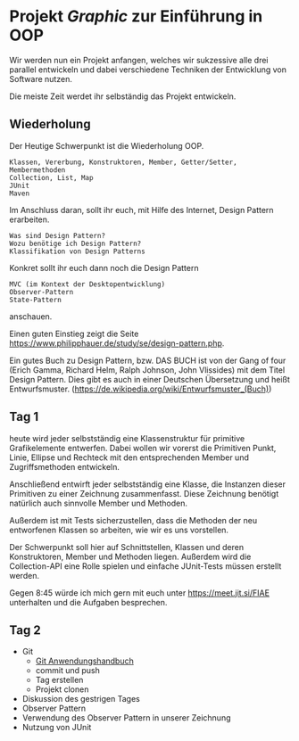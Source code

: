 # Projekt _**Graphic**_ zur Einführung in OOP

Wir werden nun ein Projekt anfangen, welches wir sukzessive alle drei parallel entwickeln und dabei verschiedene Techniken der Entwicklung von Software nutzen.

Die meiste Zeit werdet ihr selbständig das Projekt entwickeln.

## Wiederholung

Der Heutige Schwerpunkt ist die Wiederholung OOP.

    Klassen, Vererbung, Konstruktoren, Member, Getter/Setter, Membermethoden
    Collection, List, Map
    JUnit
    Maven

Im Anschluss daran, sollt ihr euch, mit Hilfe des Internet, Design Pattern erarbeiten.

    Was sind Design Pattern?
    Wozu benötige ich Design Pattern?
    Klassifikation von Design Patterns

Konkret sollt ihr euch dann noch die Design Pattern

    MVC (im Kontext der Desktopentwicklung)
    Observer-Pattern
    State-Pattern

anschauen.

Einen guten Einstieg zeigt die Seite https://www.philipphauer.de/study/se/design-pattern.php.

Ein gutes Buch zu Design Pattern, bzw. DAS BUCH ist von der Gang of four (Erich Gamma, Richard Helm, Ralph Johnson, John Vlissides) mit dem Titel Design Pattern. Dies gibt es auch in einer Deutschen Übersetzung und heißt Entwurfsmuster. (https://de.wikipedia.org/wiki/Entwurfsmuster_(Buch))

## Tag 1

heute wird jeder selbstständig eine Klassenstruktur für primitive Grafikelemente entwerfen. Dabei wollen wir vorerst die Primitiven Punkt, Linie, Ellipse und Rechteck mit den entsprechenden Member und Zugriffsmethoden entwickeln.

 

Anschließend entwirft jeder selbstständig eine Klasse, die Instanzen dieser Primitiven zu einer Zeichnung zusammenfasst. Diese Zeichnung benötigt natürlich auch sinnvolle Member und Methoden.

 

Außerdem ist mit Tests sicherzustellen, dass die Methoden der neu entworfenen Klassen so arbeiten, wie wir es uns vorstellen.

 

 

Der Schwerpunkt soll hier auf Schnittstellen, Klassen und deren Konstruktoren, Member und Methoden liegen. Außerdem wird die Collection-API eine Rolle spielen und einfache JUnit-Tests müssen erstellt werden.

 

 

Gegen 8:45 würde ich mich gern mit euch unter https://meet.jit.si/FIAE unterhalten und die Aufgaben besprechen.


## Tag 2

- Git
  - [Git Anwendungshandbuch](https://git-scm.com/book/de/v2)
  - commit und push
  - Tag erstellen
  - Projekt clonen
- Diskussion des gestrigen Tages
- Observer Pattern
- Verwendung des Observer Pattern in unserer Zeichnung
- Nutzung von JUnit




